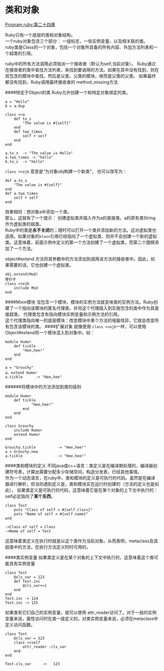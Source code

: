 类和对象
========
[Program ruby:第二十四章]()

Ruby只有一个底层的类和对象结构。  
一个ruby对象包含三个部分： 一组标志，一些实例变量，以及相关联的类。  
ruby类是Class的一个对象，包括一个对象所具备的所有内容、外加方法列表和一个超类的引用。  

ruby中的所有方法调用必须指派一个接收者（默认为self,当前对象）。 Ruby通过在接收者的类中查找方法列表，来找到要调用的方法。如果在其中没有找到，则在其包含的模块中查找，然后是父类，父类的模块，继而是父类的父类。
如果最终都没有找到，Ruby调用最终接收者的 method_missing方法

####特定于Object的类
Ruby允许创建一个和特定对象绑定的类。
	
	a = "Hello"
	b = a.dup

	class <<a 
		def to_s
			"The value is #{self}"
		end
		def two_times
			self + self
		end
	end

	a.to_s  -> "The value is Hello"
	a.two_times -> "hello"
	b.to_s  -> "hello"
`class <<ojb` 意思是“为对象obj构建一个新类”， 也可以改写为：
	
	def a.to_s
		"The value is #{self}"
	end
	def a.two_times
		self + self
	end
效果相同：想对象a中添加一个类。  
那么，这就有了一个提示： 创建虚拟类并插入作为a的直接类。a的原有类String作为虚拟类的超类。  
Ruby中的类是**永不关闭**的；随时可以打开一个类并添加新的方法。这对虚拟类也适用。如果对象的`klass`引用已经指向了一个虚拟类，则并不会创建一个新的虚拟类。这意味着，前面示例中定义的第一个方法创建了一个虚拟类，而第二个围棋添加了一个方法。  

object#extend 方法将其参数中的方法添加到调用该方法的接收者中。因此，如果需要的话，它也创建一个虚拟类。  
	
	obj.extend(Mod)    
	等价于
	class <<ojb
		include Mod
	end

####Mixin模块
当包含一个模块，模块的实例方法就变味类的实例方法。Ruby创建了一个指向该模块的匿名代理类，并将这个代理插入到实施包含的类中作为其直接超类。 代理类包含有指向模块实例变量和示例方法的引用。  
这个代理类指向唯一的底层模块：改变模块中某个方法的电脑怪异，它就会改变所有包含该模块的类。
####扩展对象
就像使用 `class <<ojb`一样，可以使用Object#extend将一个模块混入到对象中。如：
	
	module Humor
		def tickle
			"Hee,hee!"
		end
	end

	a = "Grouchy"
	a。extend Humor
	a.tickle      -> "Hee,hee"

######将模块中的方法添加到类的级别
	
	module Humor
		def tickle
				"Hee,hee!"
			end
		end
	end

	class Grouchy
		include Humor
		extend Humor
	end

	Grouchy.tickle          -> "Hee,hee!"
	a = Grouchy.new         
	a.tickle                -> "Hee,hee!"

####类和模块的定义
不同java或c++语言：类定义是在编译期处理的，编译器创建符号表，计算出需要分配多少存储空间，构造分发表，已经其他事情。  
作为一个动态语言，在ruby中，类和模块的定义是可执行的代码。虽然是在编译器进行解析，但当你遇到定义是，类和模块实在运行时创建的（方法的定义也是如此）。
如果类定义是可执行的代码，这意味着它是在某个对象的上下文中执行的：self必定指向了**某个东西**。
	
	class Test
		puts "Class of self = #{self.class}"
		puts "Name of self = #{self.name}"
	end

	->Class of self = Class
	->Name of self = Test
这意味着类定义在执行时就是以这个类作为当前对象。从而表明，metaclass及其超类中的方法，在执行方法定义时时可用的。

####类实例变量
如果类定义是在某个对象的上下文中执行的，这意味着这个类可能具有实例变量
	
	class Test
		@cls_var = 123
		def Test.inc
			@cls_var+=1
		end
	end
	Test.inc -> 124
	Test.inc -> 125
如果类有它们自己的实例变量，就可以使用 attr_reader访问了。对于一般的实例变量来说，属性访问时在类一级定义的。对类实例变量来说，必须在metaclass中定义访问函数。
	
	class Test
		@cls_var = 123
		class <<self
			attr_reader :cls_var
		end
	end

	Test.cls_var     ->   123